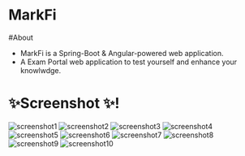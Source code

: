 # MarkFi

#About
- MarkFi is a Spring-Boot & Angular-powered web application.
- A Exam Portal web application to test yourself and enhance your knowlwdge.

# ✨Screenshot ✨!

![screenshot1](https://user-images.githubusercontent.com/98227153/179341291-94e8f4bd-3585-4b54-9b77-fe0b1abad7d4.png)
![screenshot2](https://user-images.githubusercontent.com/98227153/179341294-f5ce847b-01b2-40c4-8af3-dc8c4fa9029f.png)
![screenshot3](https://user-images.githubusercontent.com/98227153/179341296-d066f177-59a1-4491-a22f-cf5adfebb111.png)
![screenshot4](https://user-images.githubusercontent.com/98227153/179341301-a7b44f82-0912-4112-9e6b-51535064c807.png)
![screenshot5](https://user-images.githubusercontent.com/98227153/179341304-bcd5c6a7-0858-4a55-87b9-434dfea92c32.png)
![screenshot6](https://user-images.githubusercontent.com/98227153/179341544-2e95b443-4fdb-4eb3-875d-2cf404109fec.png)
![screenshot7](https://user-images.githubusercontent.com/98227153/179341315-5151d3c7-f1ed-42cb-b51c-eaf8d1303038.png)
![screenshot8](https://user-images.githubusercontent.com/98227153/179341504-81513980-8613-4b33-822d-2aef239e44ce.png)
![screenshot9](https://user-images.githubusercontent.com/98227153/179341423-1d92a238-aa2d-44a3-a5e4-812751458661.png)
![screenshot10](https://user-images.githubusercontent.com/98227153/179341429-0b1bb033-7839-4941-85de-32e0d66dd331.png)
